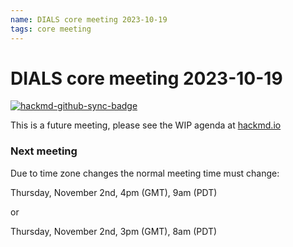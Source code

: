 ```yaml
---
name: DIALS core meeting 2023-10-19
tags: core meeting
---
```


# DIALS core meeting 2023-10-19

[![hackmd-github-sync-badge](https://hackmd.io/OlzqFmmIQ_S4aJr2xjYF2A/badge)](https://hackmd.io/OlzqFmmIQ_S4aJr2xjYF2A)

This is a future meeting, please see the WIP agenda at [hackmd.io](https://hackmd.io/OlzqFmmIQ_S4aJr2xjYF2A)


### Next meeting


Due to time zone changes the normal meeting time must change:

Thursday, November 2nd, 4pm (GMT), 9am (PDT)

or

Thursday, November 2nd, 3pm (GMT), 8am (PDT)

